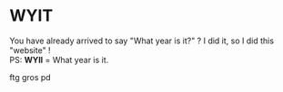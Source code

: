 # WYIT
You have already arrived to say "What year is it?" ? I did it, so I did this "website" !<br>
PS: <strong>WYII</strong> = What year is it.

ftg gros pd